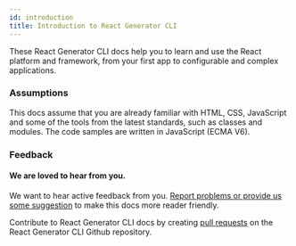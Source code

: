 ```yaml
---
id: introduction
title: Introduction to React Generator CLI
---
```


These React Generator CLI docs help you to learn and use the React platform and framework, from your first app to configurable and complex applications. 


### Assumptions

This docs assume that you are already familiar with HTML, CSS, JavaScript and some of the tools from the latest standards, such as classes and modules. The code samples are written in JavaScript (ECMA V6).

### Feedback

#### We are loved to hear from you.

We want to hear active feedback from you. [Report problems or provide us some suggestion](https://github.com/itchef/regauge/issues) to make this docs more reader friendly.

Contribute to React Generator CLI docs by creating [pull requests](https://github.com/itchef/regauge/pulls) on the React Generator CLI Github repository.


